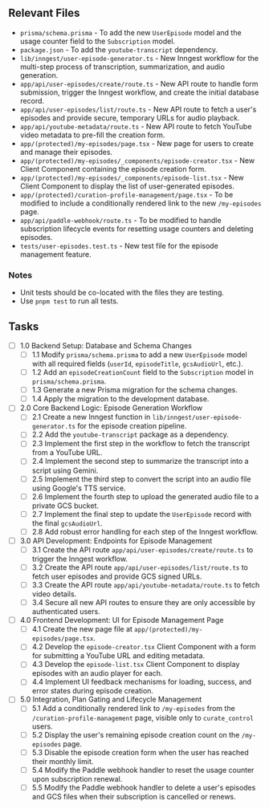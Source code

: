 ## Relevant Files

- `prisma/schema.prisma` - To add the new `UserEpisode` model and the usage counter field to the `Subscription` model.
- `package.json` - To add the `youtube-transcript` dependency.
- `lib/inngest/user-episode-generator.ts` - New Inngest workflow for the multi-step process of transcription, summarization, and audio generation.
- `app/api/user-episodes/create/route.ts` - New API route to handle form submission, trigger the Inngest workflow, and create the initial database record.
- `app/api/user-episodes/list/route.ts` - New API route to fetch a user's episodes and provide secure, temporary URLs for audio playback.
- `app/api/youtube-metadata/route.ts` - New API route to fetch YouTube video metadata to pre-fill the creation form.
- `app/(protected)/my-episodes/page.tsx` - New page for users to create and manage their episodes.
- `app/(protected)/my-episodes/_components/episode-creator.tsx` - New Client Component containing the episode creation form.
- `app/(protected)/my-episodes/_components/episode-list.tsx` - New Client Component to display the list of user-generated episodes.
- `app/(protected)/curation-profile-management/page.tsx` - To be modified to include a conditionally rendered link to the new `/my-episodes` page.
- `app/api/paddle-webhook/route.ts` - To be modified to handle subscription lifecycle events for resetting usage counters and deleting episodes.
- `tests/user-episodes.test.ts` - New test file for the episode management feature.

### Notes

- Unit tests should be co-located with the files they are testing.
- Use `pnpm test` to run all tests.

## Tasks

- [ ] 1.0 Backend Setup: Database and Schema Changes
  - [ ] 1.1 Modify `prisma/schema.prisma` to add a new `UserEpisode` model with all required fields (`userId`, `episodeTitle`, `gcsAudioUrl`, etc.).
  - [ ] 1.2 Add an `episodeCreationCount` field to the `Subscription` model in `prisma/schema.prisma`.
  - [ ] 1.3 Generate a new Prisma migration for the schema changes.
  - [ ] 1.4 Apply the migration to the development database.
- [ ] 2.0 Core Backend Logic: Episode Generation Workflow
  - [ ] 2.1 Create a new Inngest function in `lib/inngest/user-episode-generator.ts` for the episode creation pipeline.
  - [ ] 2.2 Add the `youtube-transcript` package as a dependency.
  - [ ] 2.3 Implement the first step in the workflow to fetch the transcript from a YouTube URL.
  - [ ] 2.4 Implement the second step to summarize the transcript into a script using Gemini.
  - [ ] 2.5 Implement the third step to convert the script into an audio file using Google's TTS service.
  - [ ] 2.6 Implement the fourth step to upload the generated audio file to a private GCS bucket.
  - [ ] 2.7 Implement the final step to update the `UserEpisode` record with the final `gcsAudioUrl`.
  - [ ] 2.8 Add robust error handling for each step of the Inngest workflow.
- [ ] 3.0 API Development: Endpoints for Episode Management
  - [ ] 3.1 Create the API route `app/api/user-episodes/create/route.ts` to trigger the Inngest workflow.
  - [ ] 3.2 Create the API route `app/api/user-episodes/list/route.ts` to fetch user episodes and provide GCS signed URLs.
  - [ ] 3.3 Create the API route `app/api/youtube-metadata/route.ts` to fetch video details.
  - [ ] 3.4 Secure all new API routes to ensure they are only accessible by authenticated users.
- [ ] 4.0 Frontend Development: UI for Episode Management Page
  - [ ] 4.1 Create the new page file at `app/(protected)/my-episodes/page.tsx`.
  - [ ] 4.2 Develop the `episode-creator.tsx` Client Component with a form for submitting a YouTube URL and editing metadata.
  - [ ] 4.3 Develop the `episode-list.tsx` Client Component to display episodes with an audio player for each.
  - [ ] 4.4 Implement UI feedback mechanisms for loading, success, and error states during episode creation.
- [ ] 5.0 Integration, Plan Gating and Lifecycle Management
  - [ ] 5.1 Add a conditionally rendered link to `/my-episodes` from the `/curation-profile-management` page, visible only to `curate_control` users.
  - [ ] 5.2 Display the user's remaining episode creation count on the `/my-episodes` page.
  - [ ] 5.3 Disable the episode creation form when the user has reached their monthly limit.
  - [ ] 5.4 Modify the Paddle webhook handler to reset the usage counter upon subscription renewal.
  - [ ] 5.5 Modify the Paddle webhook handler to delete a user's episodes and GCS files when their subscription is cancelled or renews.
